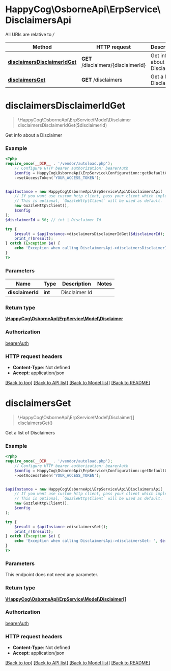 # HappyCog\OsborneApi\ErpService\DisclaimersApi

All URIs are relative to */*

Method | HTTP request | Description
------------- | ------------- | -------------
[**disclaimersDisclaimerIdGet**](DisclaimersApi.md#disclaimersdisclaimeridget) | **GET** /disclaimers/{disclaimerId} | Get info about a Disclaimer
[**disclaimersGet**](DisclaimersApi.md#disclaimersget) | **GET** /disclaimers | Get a list of Disclaimers

# **disclaimersDisclaimerIdGet**
> \HappyCog\OsborneApi\ErpService\Model\Disclaimer disclaimersDisclaimerIdGet($disclaimerId)

Get info about a Disclaimer

### Example
```php
<?php
require_once(__DIR__ . '/vendor/autoload.php');
    // Configure HTTP bearer authorization: bearerAuth
    $config = HappyCog\OsborneApi\ErpService\Configuration::getDefaultConfiguration()
    ->setAccessToken('YOUR_ACCESS_TOKEN');


$apiInstance = new HappyCog\OsborneApi\ErpService\Api\DisclaimersApi(
    // If you want use custom http client, pass your client which implements `GuzzleHttp\ClientInterface`.
    // This is optional, `GuzzleHttp\Client` will be used as default.
    new GuzzleHttp\Client(),
    $config
);
$disclaimerId = 56; // int | Disclaimer Id

try {
    $result = $apiInstance->disclaimersDisclaimerIdGet($disclaimerId);
    print_r($result);
} catch (Exception $e) {
    echo 'Exception when calling DisclaimersApi->disclaimersDisclaimerIdGet: ', $e->getMessage(), PHP_EOL;
}
?>
```

### Parameters

Name | Type | Description  | Notes
------------- | ------------- | ------------- | -------------
 **disclaimerId** | **int**| Disclaimer Id |

### Return type

[**\HappyCog\OsborneApi\ErpService\Model\Disclaimer**](../Model/Disclaimer.md)

### Authorization

[bearerAuth](../../README.md#bearerAuth)

### HTTP request headers

 - **Content-Type**: Not defined
 - **Accept**: application/json

[[Back to top]](#) [[Back to API list]](../../README.md#documentation-for-api-endpoints) [[Back to Model list]](../../README.md#documentation-for-models) [[Back to README]](../../README.md)

# **disclaimersGet**
> \HappyCog\OsborneApi\ErpService\Model\Disclaimer[] disclaimersGet()

Get a list of Disclaimers

### Example
```php
<?php
require_once(__DIR__ . '/vendor/autoload.php');
    // Configure HTTP bearer authorization: bearerAuth
    $config = HappyCog\OsborneApi\ErpService\Configuration::getDefaultConfiguration()
    ->setAccessToken('YOUR_ACCESS_TOKEN');


$apiInstance = new HappyCog\OsborneApi\ErpService\Api\DisclaimersApi(
    // If you want use custom http client, pass your client which implements `GuzzleHttp\ClientInterface`.
    // This is optional, `GuzzleHttp\Client` will be used as default.
    new GuzzleHttp\Client(),
    $config
);

try {
    $result = $apiInstance->disclaimersGet();
    print_r($result);
} catch (Exception $e) {
    echo 'Exception when calling DisclaimersApi->disclaimersGet: ', $e->getMessage(), PHP_EOL;
}
?>
```

### Parameters
This endpoint does not need any parameter.

### Return type

[**\HappyCog\OsborneApi\ErpService\Model\Disclaimer[]**](../Model/Disclaimer.md)

### Authorization

[bearerAuth](../../README.md#bearerAuth)

### HTTP request headers

 - **Content-Type**: Not defined
 - **Accept**: application/json

[[Back to top]](#) [[Back to API list]](../../README.md#documentation-for-api-endpoints) [[Back to Model list]](../../README.md#documentation-for-models) [[Back to README]](../../README.md)

